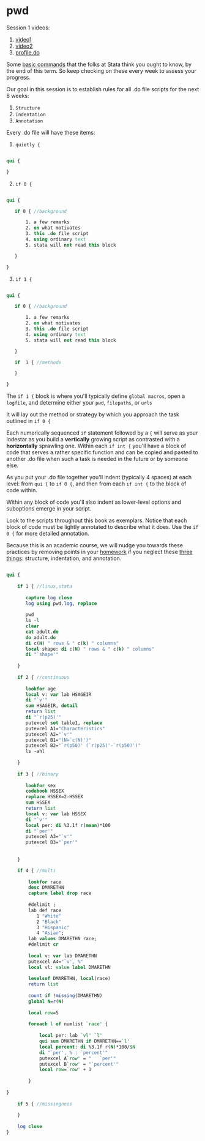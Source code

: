 
# pwd

Session 1 videos: 

1. [video1](https://www.dropbox.com/s/lvbn9c2xle8qpln/pwd1.mp4?dl=0?raw=1) 
2. [video2](https://www.dropbox.com/s/swq5a16dvyd2wz5/pwd2.mp4?dl=0?raw=1)
3. [profile.do](https://jhjhm.zoom.us/rec/share/5HbRh5ALkXawkMaSsITWGJnPN3vZZJWVp9EjxgFXZiGkduS2S55VgmBTl1Bf88PD.D2VIFqpidjNeh7A8?startTime=1680959893000)

Some [basic commands](https://www.stata.com/manuals13/u27.pdf) that the folks at Stata think you ought to know, by the end of this term. So keep checking on these every week to assess your progress.

Our goal in this session is to establish rules for all .do file scripts for the next 8 weeks:

1. `Structure`
2. `Indentation`
3. `Annotation`

Every .do file will have these items:

1. `quietly {`

```stata

qui {

}

```

2. `if 0 {`

```stata

qui {

   if 0 { //background

       1. a few remarks
       2. on what motivates
       3. this .do file script
       4. using ordinary text
       5. stata will not read this block

   }

}
```

3. `if 1 {`

```stata

qui {

   if 0 { //background

       1. a few remarks
       2. on what motivates
       3. this .do file script
       4. using ordinary text
       5. stata will not read this block

   }

   if  1 { //methods

   }

}
```

The `if 1 {` block is where you'll typically define `global macros`, open a `logfile`, and determine either your `pwd`, `filepaths`, or `urls` 

It will lay out the method or strategy by which you approach the task outlined in `if 0 {`

Each numerically sequenced `if` statement followed by a `{` will serve as your lodestar as you build a **vertically** growing script as contrasted with a **horizontally** sprawling one. Within each `if int {` you'll have a block of code that serves a rather specific function and can be copied and pasted to another .do file when such a task is needed in the future or by someone else.

As you put your .do file together you'll indent (typically 4 spaces) at each level: from `qui {` to `if 0 {`, and then from each `if int {` to the block of code within.

Within any block of code you'll also indent as lower-level options and suboptions emerge in your script.

Look to the scripts throughout this book as exemplars. Notice that each block of code must be lightly annotated to describe what it does. Use the `if 0 {` for more detailed annotation. 

Because this is an academic course, we will nudge you towards these practices by removing points in your [homework](hw1.md) if you neglect these [three things](dofilestructure.pdf): structure, indentation, and annotation.

```stata

qui {
    
    if 1 { //linux,stata
    
       capture log close
       log using pwd.log, replace 
    
       pwd
       ls -l
       clear
       cat adult.do
       do adult.do 
       di c(N) " rows & " c(k) " columns"
       local shape: di c(N) " rows & " c(k) " columns"
       di "`shape'"
                
    }
    
    if 2 { //continuous
    
       lookfor age
       local v: var lab HSAGEIR 
       di "`v'"
       sum HSAGEIR, detail
       return list
       di "`r(p25)'"
       putexcel set table1, replace 
       putexcel A1="Characteristics"
       putexcel A2="`v'"
       putexcel B1="(N=`c(N)')"
       putexcel B2="`r(p50)' (`r(p25)'-`r(p50)')"
       ls -ahl
        
    }
    
    if 3 { //binary
    
       lookfor sex
       codebook HSSEX 
       replace HSSEX=2-HSSEX 
       sum HSSEX
       return list 
       local v: var lab HSSEX
       di "`v'"
       local per: di %3.1f r(mean)*100
       di "`per'"
       putexcel A3="`v'"
       putexcel B3="`per'"
        
        
    }

    if 4 { //multi
        
        lookfor race 
        desc DMARETHN
        capture label drop race 
        
        #delimit ;
        lab def race 
           1 "White" 
           2 "Black"
           3 "Hispanic"
           4 "Asian";
        lab values DMARETHN race; 
        #delimit cr
        
        local v: var lab DMARETHN
        putexcel A4="`v', %"
        local vl: value label DMARETHN
        
        levelsof DMARETHN, local(race)  
        return list 
        
        count if !missing(DMARETHN)
        global N=r(N)
        
        local row=5
        
        foreach l of numlist `race' {
    
            local per: lab `vl' `l'
            qui sum DMARETHN if DMARETHN==`l'
            local percent: di %3.1f r(N)*100/$N
            di "`per', % : `percent'"
            putexcel A`row' = "   `per'"
            putexcel B`row' = "`percent'"
            local row=`row' + 1
            
        }    
        
}
    
    if 5 { //missingness
        
    }
    
    log close
}

```
